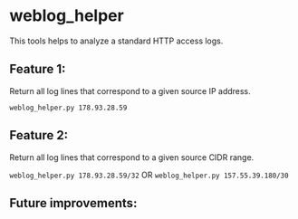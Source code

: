 # weblog_helper

This tools helps to analyze a standard HTTP access logs.

## Feature 1:
Return all log lines that correspond to a given source IP address.

```weblog_helper.py 178.93.28.59```

## Feature 2:
Return all log lines that correspond to a given source CIDR range.

```weblog_helper.py 178.93.28.59/32``` OR ```weblog_helper.py 157.55.39.180/30```


## Future improvements: